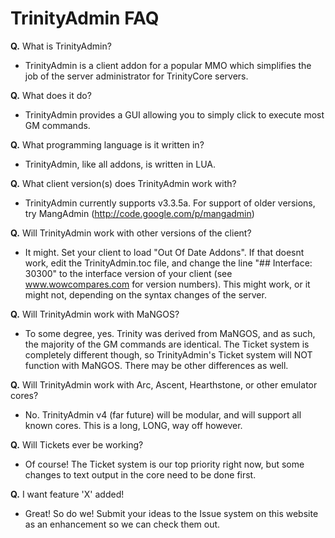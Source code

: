 # TrinityAdmin FAQ #

**Q.** What is TrinityAdmin?
  * TrinityAdmin is a client addon for a popular MMO which simplifies the job of the server administrator for TrinityCore servers.

**Q.** What does it do?
  * TrinityAdmin provides a GUI allowing you to simply click to execute most GM commands.

**Q.** What programming language is it written in?
  * TrinityAdmin, like all addons, is written in LUA.

**Q.** What client version(s) does TrinityAdmin work with?
  * TrinityAdmin currently supports v3.3.5a. For support of older versions, try MangAdmin (http://code.google.com/p/mangadmin)

**Q.** Will TrinityAdmin work with other versions of the client?
  * It might. Set your client to load "Out Of Date Addons". If that doesnt work, edit the TrinityAdmin.toc file, and change the line "## Interface: 30300" to the interface version of your client (see www.wowcompares.com for version numbers). This might work, or it might not, depending on the syntax changes of the server.

**Q.** Will TrinityAdmin work with MaNGOS?
  * To some degree, yes. Trinity was derived from MaNGOS, and as such, the majority of the GM commands are identical. The Ticket system is completely different though, so TrinityAdmin's Ticket system will NOT function with MaNGOS. There may be other differences as well.

**Q.** Will TrinityAdmin work with Arc, Ascent, Hearthstone, or other emulator cores?
  * No. TrinityAdmin v4 (far future) will be modular, and will support all known cores. This is a long, LONG, way off however.

**Q.** Will Tickets ever be working?
  * Of course! The Ticket system is our top priority right now, but some changes to text output in the core need to be done first.

**Q.** I want feature 'X' added!
  * Great! So do we! Submit your ideas to the Issue system on this website as an enhancement so we can check them out.